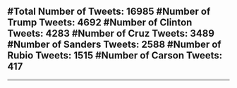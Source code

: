 #Total Number of Tweets: 16985 
#Number of Trump Tweets: 4692
#Number of Clinton Tweets: 4283
#Number of Cruz Tweets: 3489
#Number of Sanders Tweets: 2588
#Number of Rubio Tweets: 1515
#Number of Carson Tweets: 417
---
---
